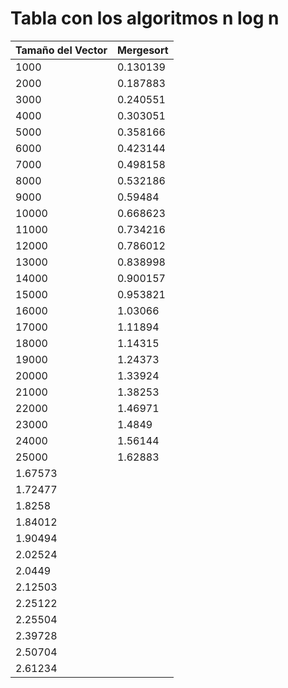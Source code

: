 # Tabla con los algoritmos n log n

| Tamaño del Vector | Mergesort |
|-------------------|-----------|
|1000|0.130139|
|2000|0.187883|
|3000|0.240551|
|4000|0.303051|
|5000|0.358166|
|6000|0.423144|
|7000|0.498158|
|8000|0.532186|
|9000|0.59484|
|10000|0.668623|
|11000|0.734216|
|12000|0.786012|
|13000|0.838998|
|14000|0.900157|
|15000|0.953821|
|16000|1.03066|
|17000|1.11894|
|18000|1.14315|
|19000|1.24373|
|20000|1.33924|
|21000|1.38253|
|22000|1.46971|
|23000|1.4849|
|24000|1.56144|
|25000|1.62883|
|1.67573|
|1.72477|
|1.8258|
|1.84012|
|1.90494|
|2.02524|
|2.0449|
|2.12503|
|2.25122|
|2.25504|
|2.39728|
|2.50704|
|2.61234|
